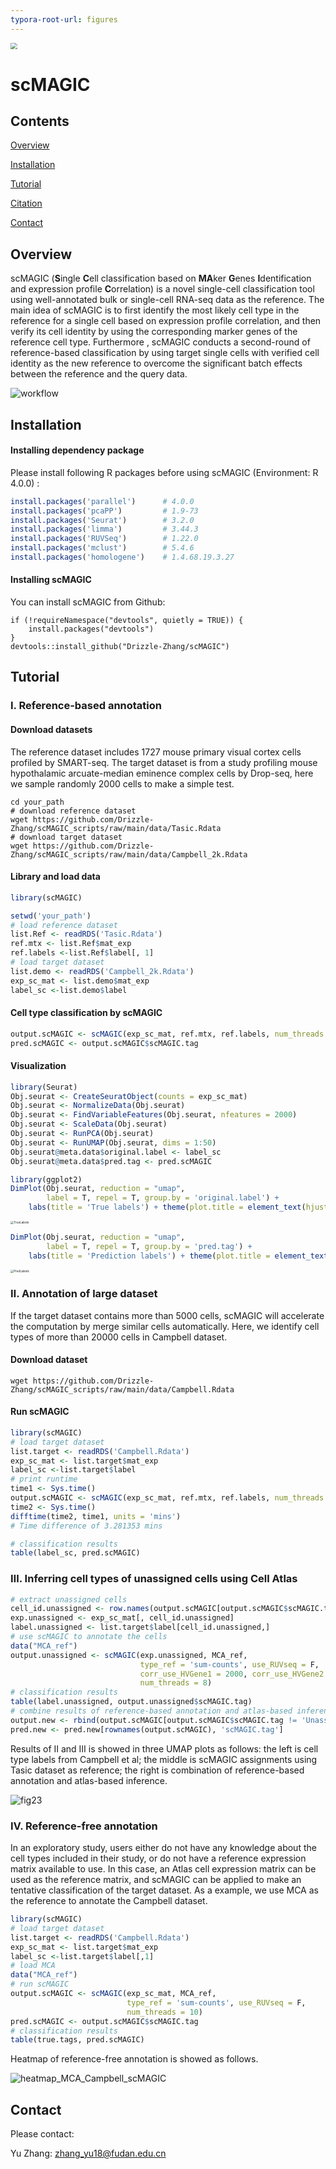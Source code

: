 ```yaml
---
typora-root-url: figures
---
```


<img src="/Logo.png" style="zoom: 67%;" />

# scMAGIC

## Contents

[Overview](#Overview)

[Installation](#Installation)

[Tutorial](#Tutorial)

[Citation]()

[Contact]()

## Overview

scMAGIC (**S**ingle **C**ell classification based on **MA**ker **G**enes **I**dentification and expression profile **C**orrelation) is a novel single-cell classification tool using well-annotated bulk or single-cell RNA-seq data as the reference. The main idea of scMAGIC is to first identify the most likely cell type in the reference for a single cell based on expression profile correlation, and then verify its cell identity by using the corresponding marker genes of the reference cell type. Furthermore , scMAGIC conducts a second-round of reference-based classification by using target single cells with verified cell identity as the new reference to overcome the significant batch effects between the reference and the query data.

![workflow](D:\scRef\github\figures\workflow.png)

## Installation

#### Installing dependency package

Please install following R packages before using scMAGIC (Environment: R 4.0.0) :

```R
install.packages('parallel')      # 4.0.0
install.packages('pcaPP')         # 1.9-73
install.packages('Seurat')        # 3.2.0
install.packages('limma')         # 3.44.3
install.packages('RUVSeq')        # 1.22.0
install.packages('mclust')        # 5.4.6
install.packages('homologene')    # 1.4.68.19.3.27
```

#### Installing scMAGIC

You can install scMAGIC from Github:

```
if (!requireNamespace("devtools", quietly = TRUE)) {
	install.packages("devtools")
}
devtools::install_github("Drizzle-Zhang/scMAGIC")
```

## Tutorial

### Ⅰ. Reference-based annotation

#### Download datasets

The reference dataset includes 1727 mouse primary visual cortex cells profiled by SMART-seq. The target dataset is from a study profiling mouse hypothalamic arcuate-median eminence complex cells by Drop-seq, here we sample randomly 2000 cells to make a simple test.

```shell
cd your_path
# download reference dataset
wget https://github.com/Drizzle-Zhang/scMAGIC_scripts/raw/main/data/Tasic.Rdata
# download target dataset
wget https://github.com/Drizzle-Zhang/scMAGIC_scripts/raw/main/data/Campbell_2k.Rdata
```

#### Library and load data

```R
library(scMAGIC)

setwd('your_path')
# load reference dataset
list.Ref <- readRDS('Tasic.Rdata')
ref.mtx <- list.Ref$mat_exp
ref.labels <-list.Ref$label[, 1]
# load target dataset
list.demo <- readRDS('Campbell_2k.Rdata')
exp_sc_mat <- list.demo$mat_exp
label_sc <-list.demo$label
```

#### Cell type classification by scMAGIC

```R
output.scMAGIC <- scMAGIC(exp_sc_mat, ref.mtx, ref.labels, num_threads = 4)
pred.scMAGIC <- output.scMAGIC$scMAGIC.tag
```

#### Visualization

```R
library(Seurat)
Obj.seurat <- CreateSeuratObject(counts = exp_sc_mat)
Obj.seurat <- NormalizeData(Obj.seurat)
Obj.seurat <- FindVariableFeatures(Obj.seurat, nfeatures = 2000)
Obj.seurat <- ScaleData(Obj.seurat)
Obj.seurat <- RunPCA(Obj.seurat)
Obj.seurat <- RunUMAP(Obj.seurat, dims = 1:50)
Obj.seurat@meta.data$original.label <- label_sc
Obj.seurat@meta.data$pred.tag <- pred.scMAGIC

library(ggplot2)
DimPlot(Obj.seurat, reduction = "umap",
        label = T, repel = T, group.by = 'original.label') +
    labs(title = 'True labels') + theme(plot.title = element_text(hjust = 0.5))
```

<img src="D:\scRef\github\figures\TrueLabels.png" alt="TrueLabels" style="zoom: 33%;" />

```R
DimPlot(Obj.seurat, reduction = "umap",
        label = T, repel = T, group.by = 'pred.tag') +
    labs(title = 'Prediction labels') + theme(plot.title = element_text(hjust = 0.5))
```

<img src="D:\scRef\github\figures\PredLabels.png" alt="PredLabels" style="zoom:33%;" />

### Ⅱ. Annotation of large dataset

If the target dataset contains more than 5000 cells, scMAGIC will accelerate the computation by merge similar cells automatically. Here, we identify cell types of more than 20000 cells in Campbell dataset.

#### Download dataset

```shell
wget https://github.com/Drizzle-Zhang/scMAGIC_scripts/raw/main/data/Campbell.Rdata
```

#### Run scMAGIC

```R
library(scMAGIC)
# load target dataset 
list.target <- readRDS('Campbell.Rdata')
exp_sc_mat <- list.target$mat_exp
label_sc <-list.target$label
# print runtime
time1 <- Sys.time()
output.scMAGIC <- scMAGIC(exp_sc_mat, ref.mtx, ref.labels, num_threads = 10)
time2 <- Sys.time()
difftime(time2, time1, units = 'mins')
# Time difference of 3.281353 mins

# classification results
table(label_sc, pred.scMAGIC)
```

### Ⅲ. Inferring cell types of unassigned cells using Cell Atlas

```R
# extract unassigned cells
cell_id.unassigned <- row.names(output.scMAGIC[output.scMAGIC$scMAGIC.tag == 'Unassigned',])
exp.unassigned <- exp_sc_mat[, cell_id.unassigned]
label.unassigned <- list.target$label[cell_id.unassigned,]
# use scMAGIC to annotate the cells
data("MCA_ref")
output.unassigned <- scMAGIC(exp.unassigned, MCA_ref,
                             type_ref = 'sum-counts', use_RUVseq = F,
                             corr_use_HVGene1 = 2000, corr_use_HVGene2 = NULL,
                             num_threads = 8)
# classification results
table(label.unassigned, output.unassigned$scMAGIC.tag)
# combine results of reference-based annotation and atlas-based inference
output.new <- rbind(output.scMAGIC[output.scMAGIC$scMAGIC.tag != 'Unassigned',], output.unassigned)
pred.new <- pred.new[rownames(output.scMAGIC), 'scMAGIC.tag']
```

Results of Ⅱ and Ⅲ is showed in three UMAP plots as follows: the left is cell type labels from Campbell et al; the middle is scMAGIC assignments using Tasic dataset as reference; the right is combination of reference-based annotation and atlas-based inference.

![fig23](/fig23.png)

### Ⅳ. Reference-free annotation

In an exploratory study, users either do not have any knowledge about the cell types included in their study, or do not have a reference expression matrix available to use. In this case, an Atlas cell expression matrix can be used as the reference matrix, and scMAGIC can be applied to make an tentative classification of the target dataset. As a example, we use MCA as the reference to annotate the Campbell dataset.

```R
library(scMAGIC)
# load target dataset 
list.target <- readRDS('Campbell.Rdata')
exp_sc_mat <- list.target$mat_exp
label_sc <-list.target$label[,1]
# load MCA
data("MCA_ref")
# run scMAGIC
output.scMAGIC <- scMAGIC(exp_sc_mat, MCA_ref,
                          type_ref = 'sum-counts', use_RUVseq = F,
                          num_threads = 10)
pred.scMAGIC <- output.scMAGIC$scMAGIC.tag
# classification results
table(true.tags, pred.scMAGIC)
```

Heatmap of reference-free annotation is showed as follows.

![heatmap_MCA_Campbell_scMAGIC](/heatmap_MCA_Campbell_scMAGIC.png)

## Contact

Please contact: 

Yu Zhang: zhang_yu18@fudan.edu.cn
